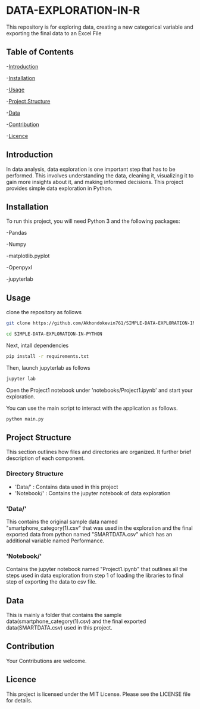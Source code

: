 # DATA-EXPLORATION-IN-R

This repository is for exploring data, creating a new categorical variable and exporting the final data to an Excel File

## Table of Contents
-[Introduction](#Introduction)

-[Installation](#Installation)

-[Usage](#Usage)

-[Project Structure](#Project-Structure)

-[Data](#Data)

-[Contribution](#Contribution)

-[Licence](#Licence)

## Introduction
In data analysis, data exploration is one important step that has to be performed. This involves understanding the data, cleaning it, visualizing it to gain more insights about it, and making informed decisions. This project provides simple data exploration in Python.

## Installation
To run this project, you will need Python 3 and the following packages:

-Pandas

-Numpy

-matplotlib.pyplot

-Openpyxl

-jupyterlab

## Usage

clone the repository as follows

```bash
git clone https://github.com/Akhondokevin761/SIMPLE-DATA-EXPLORATION-IN-PYTHON.git

cd SIMPLE-DATA-EXPLORATION-IN-PYTHON
```

Next, intall dependencies

```bash
pip install -r requirements.txt

```

Then, launch jupyterlab as follows

```bash
jupyter lab

```

Open the Project1 notebook under 'notebooks/Project1.ipynb' and start your exploration.

You can use the main script to interact with the application as follows.

```bash
python main.py

```

## Project Structure

This section outlines how files and directories are organized. It further brief description of each component.

### Directory Structure

- 'Data/' : Contains data used in this project
- 'Notebook/' : Contains the jupyter notebook of data exploration


### 'Data/'

This contains the original sample data named "smartphone_category(1).csv" that was used in the exploration and the final exported data from python named "SMARTDATA.csv" which has an additional variable named Performance.

### 'Notebook/'

Contains the jupyter notebook named "Project1.ipynb" that outlines all the steps used in data exploration from step 1 of loading the libraries to final step of exporting the data to csv file.


## Data

This is mainly a folder that contains the sample data(smartphone_category(1).csv) and the final exported data(SMARTDATA.csv) used in this project.


## Contribution

Your Contributions are welcome.

## Licence

This project is licensed under the MIT License. Please see the LICENSE file for details.

